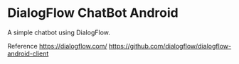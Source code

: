 
# DialogFlow ChatBot Android

A simple chatbot using DialogFlow. 


Reference
https://dialogflow.com/
https://github.com/dialogflow/dialogflow-android-client
